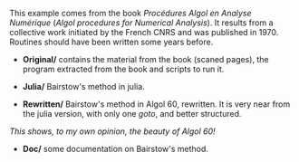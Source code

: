 This example comes from the book _Procédures Algol en Analyse Numérique_
(_Algol  procedures for Numerical Analysis_). It results from a collective work
initiated by the French CNRS and was published in 1970. Routines should have
been written some years before.

* **Original/** contains the material from the book (scaned pages), the program
  extracted from the book and scripts to run it.

* **Julia/** Bairstow's method in julia.

* **Rewritten/** Bairstow's method in Algol 60, rewritten. It is very near from
 the julia version, with only one _goto_, and better structured.
 
 _This shows, to my own opinion, the beauty of Algol 60!_

* **Doc/** some documentation on Bairstow's method.
